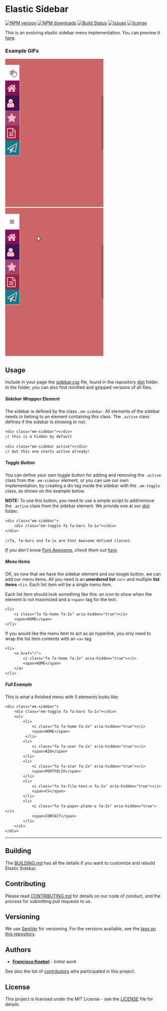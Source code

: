 # Elastic Sidebar
[![NPM version](https://badge.fury.io/js/elasticsidebar.svg)](https://www.npmjs.com/package/elasticsidebar)
[![NPM downloads](https://img.shields.io/npm/dt/elasticsidebar.svg?style=flat-square)](https://www.npmjs.com/package/elasticsidebar)
[![Build Status](https://travis-ci.org/FranciscoKnebel/ElasticSidebar.svg?branch=master)](https://travis-ci.org/FranciscoKnebel/ElasticSidebar)
[![Issues](https://img.shields.io/github/issues-raw/FranciscoKnebel/ElasticSidebar.svg?style=flat-square)](https://github.com/FranciscoKnebel/ElasticSidebar/issues)
[![license](https://img.shields.io/github/license/FranciscoKnebel/ElasticSidebar.svg?style=flat-square)](https://github.com/FranciscoKnebel/ElasticSidebar/blob/master/LICENSE)

This is an evolving elastic sidebar menu implementation. You can preview it [here](https://franciscoknebel.github.io/ElasticSidebar).


### Example GIFs
![Sidebar Button](docs/gif/sidebarButton.gif)
![Menu Item](docs/gif/menuItem.gif)

## Usage

Include in your page the [sidebar.css](https://raw.githubusercontent.com/FranciscoKnebel/ElasticSidebar/master/dist/sidebar.css) file, found in the repository [dist](https://github.com/FranciscoKnebel/ElasticSidebar/tree/master/dist) folder. In the folder, you can also find minified and gzipped versions of all files.


##### Sidebar Wrapper Element
   The sidebar is defined by the class `.em-sidebar`. All elements of the sidebar needs to belong to an element containing this class. The `.active` class defines if the sidebar is showing or not.

```
<div class="em-sidebar"></div>
// this is a hidden by default

<div class="em-sidebar active"></div>
// but this one starts active already!
```

##### Toggle Button
   You can define your own toggle button for adding and removing the `.active` class from the `.em-sidebar` element, or you can use our own implementation, by creating a div tag inside the sidebar with the `.em-toggle` class, as shown on the example below.

   **NOTE:** To use this button, you need to use a simple script to add/remove the `.active` class from the sidebar element. We provide one at our [dist](https://github.com/FranciscoKnebel/ElasticSidebar/tree/master/dist) folder.

```
<div class="em-sidebar">
	<div class="em-toggle fa fa-bars fa-1x"></div>
</div>

//fa, fa-bars and fa-1x are Font Awesome defined classes.
```
*If you don't know [Font Awesome](http://fontawesome.io/), check them out [here](http://fontawesome.io/).*

##### Menu Items
   OK, so now that we have the sidebar element and our toogle button, we can add our menu items. All you need is an **unordered list** `<ul>` and multiple **list items** `<li>`. Each list item will be a single menu item.

   Each list item should look something like this:
an icon to show when the element is not maximized and a `<span>` tag for the text.
```
<li>
	<i class="fa fa-home fa-2x" aria-hidden="true"></i>
	<span>HOME</span>
</li>
```
  If you would like the menu item to act as an hyperlink, you only need to wrap the list item contents with an `<a>` tag.

```
<li>
	<a href="/">
		<i class="fa fa-home fa-2x" aria-hidden="true"></i>
		<span>HOME</span>
	</a>
</li>
```


##### Full Example
This is what a finished menu with 5 elements looks like:
```
<div class="em-sidebar">
	<div class="em-toggle fa fa-bars fa-1x"></div>
	<ul>
		<li>
			<i class="fa fa-home fa-2x" aria-hidden="true"></i>
			<span>HOME</span>
		 </li>
		<li>
			<i class="fa fa-user fa-2x" aria-hidden="true"></i>
			<span>BIO</span>
		</li>
		<li>
			<i class="fa fa-star fa-2x" aria-hidden="true"></i>
			<span>PORTFOLIO</span>
		</li>
		<li>
			<i class="fa fa-file-text-o fa-2x" aria-hidden="true"></i>
			<span>CV</span>
		</li>
		<li>
			<i class="fa fa-paper-plane-o fa-2x" aria-hidden="true"></i>
			<span>CONTACT</span>
		</li>
	</ul>
</div>
```

---
## Building

The [BUILDING.md](BUILDING.md) has all the details if you want to customize and rebuild Elastic Sidebar.

## Contributing

Please read [CONTRIBUTING.md](CONTRIBUTING.md) for details on our code of conduct, and the process for submitting pull requests to us.

## Versioning

We use [SemVer](http://semver.org/) for versioning. For the versions available, see the [tags on this repository](https://github.com/FranciscoKnebel/ElasticSidebar/tags).

## Authors

* [**Francisco Knebel**](https://github.com/FranciscoKnebel) - *Initial work*

See also the list of [contributors](https://github.com/FranciscoKnebel/ElasticSidebar/contributors) who participated in this project.

## License

This project is licensed under the MIT License - see the [LICENSE](LICENSE.md) file for details
